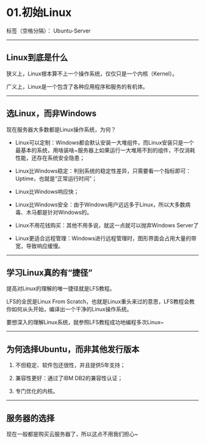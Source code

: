 # 01.初始Linux

标签（空格分隔）： Ubuntu-Server

---

## Linux到底是什么

狭义上，Linux根本算不上一个操作系统，仅仅只是一个内核（Kernel）。

广义上，Linux是一个包含了各种应用程序和服务的有机体。

---

## 选Linux，而非Windows

现在服务器大多数都是Linux操作系统，为何？

 - Linux可以定制：Windows都会默认安装一大堆组件，而Linux安装只是一个最基本的系统，用啥装啥~服务器上如果运行一大堆用不到的组件，不仅消耗性能，还存在系统安全隐患；

 - Linux比Windows稳定：判别系统的稳定性差异，只需要看一个指标即可：Uptime，也就是“正常运行时间”；

 - Linux比Windows响应快；

 - Linux比Windows安全：由于Windows用户远远多于Linux，所以大多数病毒、木马都是针对Windows的。

 - Linux不用花钱购买：其他不用多说，就这一点就可以抛弃Windows Server了

 - Linux更适合远程管理：Windows进行远程管理时，图形界面会占用大量的带宽，导致响应缓慢。

---

## 学习Linux真的有“捷径”

提高对Linux的理解的唯一捷径就是LFS教程。

LFS的全民是Linux From Scratch，也就是Linux重头来过的意思，LFS教程会教你如何从头开始，编译出一个干净的Linux操作系统。

要想深入的理解Linux系统，就参照LFS教程成功地编程多次Linux~

---

## 为何选择Ubuntu，而非其他发行版本

 1. 不但稳定、软件包还很性，并且提供5年支持；

 2. 兼容性更好：通过了IBM DB2的兼容性认证；

 3. 专门优化的内核。

---

## 服务器的选择

现在一般都是购买云服务器了，所以这点不用我们担心~